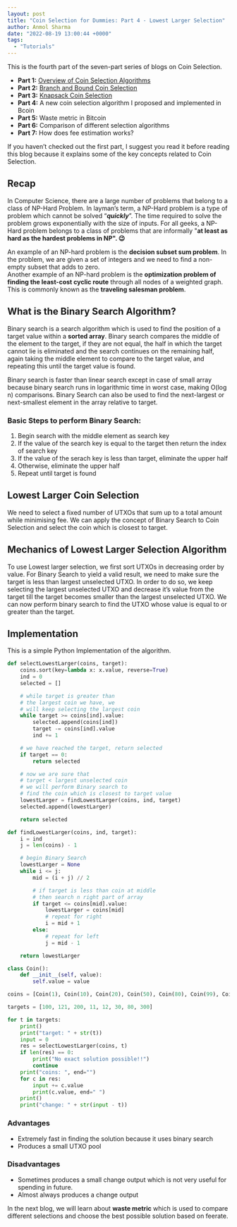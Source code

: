 ```yaml
---
layout: post
title: "Coin Selection for Dummies: Part 4 - Lowest Larger Selection"
author: Anmol Sharma
date: "2022-08-19 13:00:44 +0000"
tags:
  - "Tutorials"
---
```


This is the fourth part of the seven-part series of blogs on Coin Selection.

* **Part 1:** [Overview of Coin Selection Algorithms](https://blog.summerofbitcoin.org/coin-selection-part-1/)
* **Part 2:** [Branch and Bound Coin Selection](https://blog.summerofbitcoin.org/coin-selection-for-dummies-2/)
* **Part 3:** [Knapsack Coin Selection](https://blog.summerofbitcoin.org/coin-selection-for-dummies-part-3/)
* **Part 4:** A new coin selection algorithm I proposed and implemented in Bcoin
* **Part 5:** Waste metric in Bitcoin
* **Part 6:** Comparison of different selection algorithms
* **Part 7:** How does fee estimation works?

If you haven’t checked out the first part, I suggest you read it before reading this blog because it explains some of the key concepts related to Coin Selection.

## **Recap**

In Computer Science, there are a large number of problems that belong to a class of NP-Hard Problem. In layman’s term, a NP-Hard problem is a type of problem which cannot be solved “***quickly***”. The time required to solve the problem grows exponentially with the size of inputs. For all geeks, a NP-Hard problem belongs to a class of problems that are informally "**at least as hard as the hardest problems in NP". 😉**

An example of an NP-hard problem is the **decision subset sum problem**. In the problem, we are given a set of integers and we need to find a non-empty subset that adds to zero.  
Another example of an NP-hard problem is the **optimization problem of finding the least-cost cyclic route** through all nodes of a weighted graph. This is commonly known as the **traveling salesman problem**.

## **What is the Binary Search Algorithm?**

Binary search is a search algorithm which is used to find the position of a target value within a **sorted array**. Binary search compares the middle of the element to the target, if they are not equal, the half in which the target cannot lie is eliminated and the search continues on the remaining half, again taking the middle element to compare to the target value, and repeating this until the target value is found.

Binary search is faster than linear search except in case of small array because binary search runs in logarithmic time in worst case, making O(log n) comparisons. Binary Search can also be used to find the next-largest or next-smallest element in the array relative to target.

### **Basic Steps to perform Binary Search:**

1. Begin search with the middle element as search key
2. If the value of the search key is equal to the target then return the index of search key
3. If the value of the serach key is less than target, eliminate the upper half
4. Otherwise, eliminate the upper half
5. Repeat until target is found

## **Lowest Larger Coin Selection**

We need to select a fixed number of UTXOs that sum up to a total amount while minimising fee. We can apply the concept of Binary Search to Coin Selection and select the coin which is closest to target.

## **Mechanics of Lowest Larger Selection Algorithm**

To use Lowest larger selection, we first sort UTXOs in decreasing order by value. For Binary Search to yield a valid result, we need to make sure the target is less than largest unselected UTXO. In order to do so, we keep selecting the largest unselected UTXO and decrease it’s value from the target till the target becomes smaller than the largest unselected UTXO. We can now perform binary search to find the UTXO whose value is equal to or greater than the target.

## **Implementation**

This is a simple Python Implementation of the algorithm.

```python
def selectLowestLarger(coins, target):
    coins.sort(key=lambda x: x.value, reverse=True)
    ind = 0
    selected = []

    # while target is greater than
    # the largest coin we have, we
    # will keep selecting the largest coin
    while target >= coins[ind].value:
        selected.append(coins[ind])
        target -= coins[ind].value
        ind += 1

    # we have reached the target, return selected
    if target == 0:
        return selected

    # now we are sure that
    # target < largest unselected coin
    # we will perform Binary search to
    # find the coin which is closest to target value
    lowestLarger = findLowestLarger(coins, ind, target)
    selected.append(lowestLarger)

    return selected

def findLowestLarger(coins, ind, target):
    i = ind
    j = len(coins) - 1

    # begin Binary Search
    lowestLarger = None
    while i <= j:
        mid = (i + j) // 2

        # if target is less than coin at middle
        # then search n right part of array
        if target <= coins[mid].value:
            lowestLarger = coins[mid]
            # repeat for right
            i = mid + 1
        else:
            # repeat for left
            j = mid - 1

    return lowestLarger

class Coin():
    def __init__(self, value):
        self.value = value

coins = [Coin(1), Coin(10), Coin(20), Coin(50), Coin(80), Coin(99), Coin(100)]

targets = [100, 121, 200, 11, 12, 30, 80, 300]

for t in targets:
    print()
    print("target: " + str(t))
    input = 0
    res = selectLowestLarger(coins, t)
    if len(res) == 0:
        print("No exact solution possible!!")
        continue
    print("coins: ", end="")
    for c in res:
        input += c.value
        print(c.value, end=" ")
    print()
    print("change: " + str(input - t))
```

### **Advantages**

* Extremely fast in finding the solution because it uses binary search
* Produces a small UTXO pool

### **Disadvantages**

* Sometimes produces a small change output which is not very useful for spending in future.
* Almost always produces a change output

In the next blog, we will learn about **waste metric** which is used to compare different selections and choose the best possible solution based on feerate.
